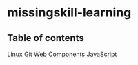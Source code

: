 # missingskill-learning

## Table of contents
[Linux](./linux.md)
[Git](./git.md)
[Web Components](./web-component.md)
[JavaScript](./javascript.md)